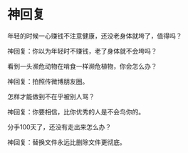 # 神回复

年轻的时候一心赚钱不注意健康，还没老身体就垮了，值得吗？ 

神回复：你以为年轻时不赚钱，老了身体就不会垮吗？ 

看到一头濒危动物在啃食一样濒危植物，你会怎么办？ 

神回复：拍照传微博朋友圈。 

怎样才能做到不在乎被别人骂？ 

神回复：你要相信，比你优秀的人是不会鸟你的。 

分手100天了，还没有走出来怎么办？ 

神回复：替换文件永远比删除文件更彻底。